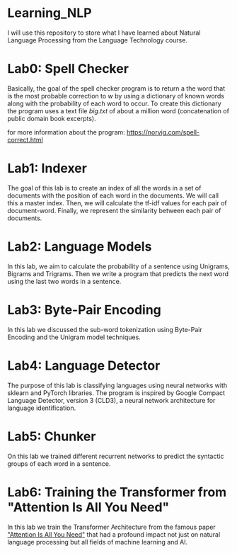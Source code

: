# Learning_NLP
I will use this repository to store what I have learned about Natural Language Processing from the Language Technology course.

# Lab0: Spell Checker
Basically, the goal of the spell checker program is to return a the word that is the most probable correction to $w$ by using a dictionary of known words along with the probability of each word to occur. To create this dictionary the program uses a text file $big.txt$ of about a million word (concatenation of public domain book excerpts).

for more information about the program:
https://norvig.com/spell-correct.html

# Lab1: Indexer
The goal of this lab is to create an index of all the words in a set of documents with the position of each word in the documents. We will call this a master index. Then, we will calculate the tf-idf values for each pair of document-word. Finally, we represent the similarity between each pair of documents.

# Lab2: Language Models
In this lab, we aim to calculate the probability of a sentence using Unigrams, Bigrams and Trigrams. Then we write a program that predicts the next word using the last two words in a sentence.

# Lab3: Byte-Pair Encoding
In this lab we discussed the sub-word tokenization using Byte-Pair Encoding and the Unigram
model techniques.

# Lab4: Language Detector
The purpose of this lab is classifying languages using neural networks with sklearn and PyTorch
libraries. The program is inspired by Google Compact Language Detector, version 3 (CLD3), a
neural network architecture for language identification.

# Lab5: Chunker
On this lab we trained different recurrent networks to predict the syntactic groups of each
word in a sentence.

# Lab6: Training the Transformer from "Attention Is All You Need"
In this lab we train the Transformer Architecture from the famous paper ["Attention Is All You Need"](https://arxiv.org/abs/1706.03762) that had a profound impact not just on natural language processing but all fields of machine learning and AI.
